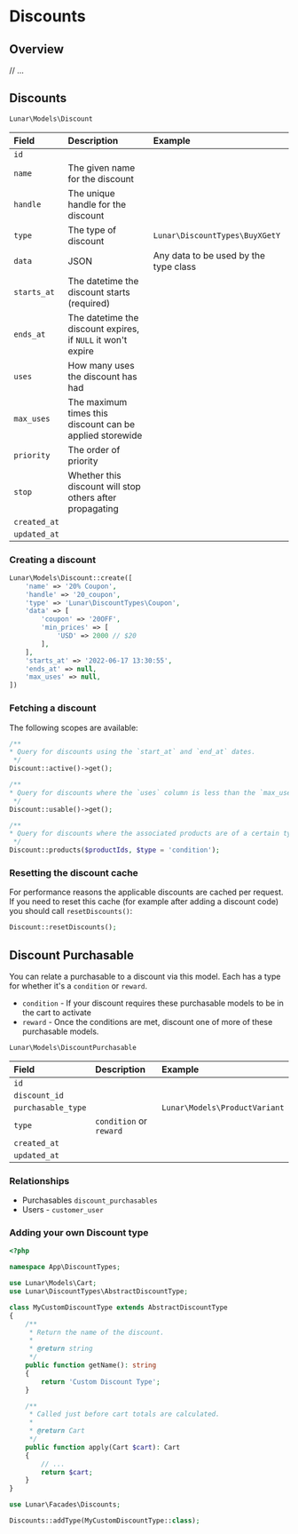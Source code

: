# Discounts

## Overview

// ...

## Discounts

```php
Lunar\Models\Discount
```

| Field        | Description                                                  | Example                               |
|:-------------|:-------------------------------------------------------------|:--------------------------------------|
| `id`         |                                                              |                                       |
| `name`       | The given name for the discount                              |                                       |
| `handle`     | The unique handle for the discount                           |                                       |
| `type`       | The type of discount                                         | `Lunar\DiscountTypes\BuyXGetY`          |
| `data`       | JSON                                                         | Any data to be used by the type class 
| `starts_at`  | The datetime the discount starts (required)                  |
| `ends_at`    | The datetime the discount expires, if `NULL` it won't expire |
| `uses`       | How many uses the discount has had                           |
| `max_uses`   | The maximum times this discount can be applied storewide     |
| `priority`   | The order of priority                                        |
| `stop`       | Whether this discount will stop others after propagating     |
| `created_at` |                                                              |                                       |
| `updated_at` |                                                              |                                       |

### Creating a discount

```php
Lunar\Models\Discount::create([
    'name' => '20% Coupon',
    'handle' => '20_coupon',
    'type' => 'Lunar\DiscountTypes\Coupon',
    'data' => [
        'coupon' => '20OFF',
        'min_prices' => [
            'USD' => 2000 // $20
        ],
    ],
    'starts_at' => '2022-06-17 13:30:55',
    'ends_at' => null,
    'max_uses' => null,
])
```

### Fetching a discount

The following scopes are available:

```php
/**
* Query for discounts using the `start_at` and `end_at` dates.
 */
Discount::active()->get();

/**
* Query for discounts where the `uses` column is less than the `max_uses` column or `max_uses` is null.
 */
Discount::usable()->get();

/**
* Query for discounts where the associated products are of a certain type, based on given product ids.
 */
Discount::products($productIds, $type = 'condition');
```

### Resetting the discount cache

For performance reasons the applicable discounts are cached per request. If you need to reset this cache (for example after adding a discount code) you should call `resetDiscounts()`:

```php
Discount::resetDiscounts();
```

## Discount Purchasable

You can relate a purchasable to a discount via this model. Each has a type for whether it's a `condition` or `reward`.

- `condition` - If your discount requires these purchasable models to be in the cart to activate
- `reward` - Once the conditions are met, discount one of more of these purchasable models.

```php
Lunar\Models\DiscountPurchasable
```

| Field              | Description             | Example                       |
|:-------------------|:------------------------|:------------------------------|
| `id`               |                         |                               |
| `discount_id`      |                         |                               |
| `purchasable_type` |                         | `Lunar\Models\ProductVariant` 
| `type`             | `condition` or `reward` |
| `created_at`       |                         |                               |
| `updated_at`       |                         |                               |

### Relationships

- Purchasables `discount_purchasables`
- Users - `customer_user`

### Adding your own Discount type

```php
<?php

namespace App\DiscountTypes;

use Lunar\Models\Cart;
use Lunar\DiscountTypes\AbstractDiscountType;

class MyCustomDiscountType extends AbstractDiscountType
{
    /**
     * Return the name of the discount.
     *
     * @return string
     */
    public function getName(): string
    {
        return 'Custom Discount Type';
    }

    /**
     * Called just before cart totals are calculated.
     *
     * @return Cart
     */
    public function apply(Cart $cart): Cart
    {
        // ...
        return $cart;
    }
}
```

```php
use Lunar\Facades\Discounts;

Discounts::addType(MyCustomDiscountType::class);
```

